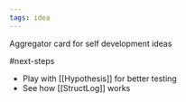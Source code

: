 ```yaml
---
tags: idea
---
```


Aggregator card for self development ideas

#next-steps

- Play with [[Hypothesis]] for better testing
- See how [[StructLog]] works
